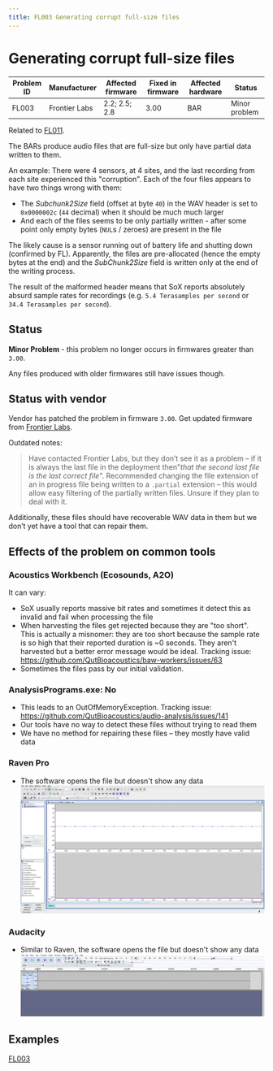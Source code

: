 ```yaml
---
title: FL003 Generating corrupt full-size files
---
```

# Generating corrupt full-size files

| Problem ID | Manufacturer  | Affected firmware | Fixed in firmware | Affected hardware | Status        |
| ---------- | ------------- | ----------------- | ----------------- | ----------------- | ------------- |
| FL003      | Frontier Labs | 2.2; 2.5; 2.8     | 3.00              | BAR               | Minor problem |

Related to [FL011](./FL011.md).

The BARs produce audio files that are full-size but only have partial data
written to them.

An example: There were 4 sensors, at 4 sites, and the last recording from each
site experienced this "corruption". Each of the four files appears to have two
things wrong with them:

-   The _Subchunk2Size_ field (offset at byte `40`) in the WAV header is set to
    `0x0000002c` (`44` decimal) when it should be much much larger
-   And each of the files seems to be only partially written - after some
    point only empty bytes (`NUL`s / zeroes) are present in the file

The likely cause is a sensor running out of battery life and shutting down
(confirmed by FL). Apparently, the files are pre-allocated (hence the empty
bytes at the end) and the _SubChunk2Size_ field is written only at the end of the
writing process.

The result of the malformed header means that SoX reports absolutely absurd
sample rates for recordings (e.g. `5.4 Terasamples per second` or 
`34.4 Terasamples per second`).

## Status

**Minor Problem** - this problem no longer occurs in firmwares greater than `3.00`.

Any files produced with older firmwares still have issues though.

## Status with vendor

Vendor has patched the problem in firmware `3.00`. Get updated firmware from [Frontier Labs](https://www.frontierlabs.com.au/software).

Outdated  notes:

> Have contacted Frontier Labs, but they don’t see it as a problem
– if it is always the last file in the deployment then"_that the second last
file is the last correct file_". Recommended changing the file extension of an in
progress file being written to a `.partial` extension – this would allow easy
filtering of the partially written files. Unsure if they plan to deal with it.

Additionally, these files should have recoverable WAV data in them but we don’t
yet have a tool that can repair them.

## Effects of the problem on common tools
### Acoustics Workbench (Ecosounds, A2O)
It can vary:

-   SoX usually reports massive bit rates and sometimes it detect
    this as invalid and fail when processing the file
-   When harvesting the files get rejected because they are "too short".
    This is actually a misnomer: they are too short because the sample rate is so high that their reported duration is ~0 seconds. They aren't harvested but a better error message would be ideal. Tracking issue:
    <https://github.com/QutBioacoustics/baw-workers/issues/63>
-   Sometimes the files pass by our initial validation. 

### AnalysisPrograms.exe: **No**
- This leads to an OutOfMemoryException. Tracking issue:
    <https://github.com/QutBioacoustics/audio-analysis/issues/141>
-  Our tools have no way to detect these files without trying to read them
-  We have no method for repairing these files – they mostly have valid
    data
    
### Raven Pro
- The software opens the file but doesn't show any data
![example FL003 on Raven](../media/FL003_raven.JPG)

### Audacity
- Similar to Raven, the software opens the file but doesn't show any data
![example FL003 on Audacity](../media/FL003_audacity.JPG)

## Examples

[FL003](https://connectqutedu.sharepoint.com/:f:/s/QUTEcoacousticsAnon/Enxb1GGF4fVCtK2UODrGH-8BHZEXIL1jxrC8t2QrtqUSJg?e=U6SrE1)